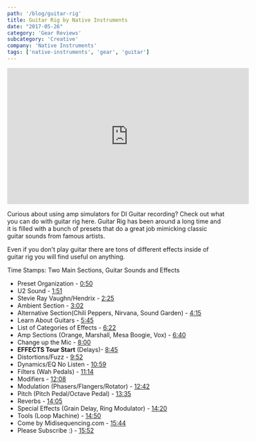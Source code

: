 ```yaml
---
path: '/blog/guitar-rig'
title: Guitar Rig by Native Instruments
date: "2017-05-26"
category: 'Gear Reviews'
subcategory: 'Creative'
company: 'Native Instruments'
tags: ['native-instruments', 'gear', 'guitar']
---
```


<iframe src="https://www.youtube.com/embed/akDrNX4Jdzg" width="560" height="315" frameborder="0" allowfullscreen="allowfullscreen"></iframe>

Curious about using amp simulators for DI Guitar recording? Check out what you can do with guitar rig here. Guitar Rig has been around a long time and it is filled with a bunch of presets that do a great job mimicking classic guitar sounds from famous artists.

Even if you don't play guitar there are tons of different effects inside of guitar rig you will find useful on anything.

Time Stamps: Two Main Sections, Guitar Sounds and Effects
<ul>
 	<li>Preset Organization - <a  href="https://www.youtube.com/watch?v=akDrNX4Jdzg&amp;t=50s">0:50</a></li>
 	<li>U2 Sound - <a  href="https://www.youtube.com/watch?v=akDrNX4Jdzg&amp;t=111s">1:51</a></li>
 	<li>Stevie Ray Vaughn/Hendrix - <a  href="https://www.youtube.com/watch?v=akDrNX4Jdzg&amp;t=145s">2:25</a></li>
 	<li>Ambient Section - <a  href="https://www.youtube.com/watch?v=akDrNX4Jdzg&amp;t=182s">3:02</a></li>
 	<li>Alternative Section(Chili Peppers, Nirvana, Sound Garden) - <a  href="https://www.youtube.com/watch?v=akDrNX4Jdzg&amp;t=255s">4:15</a></li>
 	<li>Learn About Guitars - <a  href="https://www.youtube.com/watch?v=akDrNX4Jdzg&amp;t=345s">5:45</a></li>
 	<li>List of Categories of Effects - <a  href="https://www.youtube.com/watch?v=akDrNX4Jdzg&amp;t=382s">6:22</a></li>
 	<li>Amp Sections (Orange, Marshall, Mesa Boogie, Vox) - <a  href="https://www.youtube.com/watch?v=akDrNX4Jdzg&amp;t=400s">6:40</a></li>
 	<li>Change up the Mic - <a  href="https://www.youtube.com/watch?v=akDrNX4Jdzg&amp;t=480s">8:00</a></li>
 	<li><strong>EFFECTS Tour Start</strong> (Delays)- <a  href="https://www.youtube.com/watch?v=akDrNX4Jdzg&amp;t=525s">8:45</a></li>
 	<li>Distortions/Fuzz - <a  href="https://www.youtube.com/watch?v=akDrNX4Jdzg&amp;t=592s">9:52</a></li>
 	<li>Dynamics/EQ No Listen - <a  href="https://www.youtube.com/watch?v=akDrNX4Jdzg&amp;t=659s">10:59</a></li>
 	<li>Filters (Wah Pedals) - <a  href="https://www.youtube.com/watch?v=akDrNX4Jdzg&amp;t=674s">11:14</a></li>
 	<li>Modifiers - <a  href="https://www.youtube.com/watch?v=akDrNX4Jdzg&amp;t=728s">12:08</a></li>
 	<li>Modulation (Phasers/Flangers/Rotator) - <a  href="https://www.youtube.com/watch?v=akDrNX4Jdzg&amp;t=762s">12:42</a></li>
 	<li>Pitch (Pitch Pedal/Octave Pedal) - <a  href="https://www.youtube.com/watch?v=akDrNX4Jdzg&amp;t=815s">13:35</a></li>
 	<li>Reverbs - <a  href="https://www.youtube.com/watch?v=akDrNX4Jdzg&amp;t=845s">14:05</a></li>
 	<li>Special Effects (Grain Delay, Ring Modulator) - <a  href="https://www.youtube.com/watch?v=akDrNX4Jdzg&amp;t=860s">14:20</a></li>
 	<li>Tools (Loop Machine) - <a  href="https://www.youtube.com/watch?v=akDrNX4Jdzg&amp;t=890s">14:50</a></li>
 	<li>Come by Midisequencing.com - <a  href="https://www.youtube.com/watch?v=akDrNX4Jdzg&amp;t=944s">15:44</a></li>
 	<li>Please Subscribe :) - <a  href="https://www.youtube.com/watch?v=akDrNX4Jdzg&amp;t=952s">15:52</a></li>
</ul>